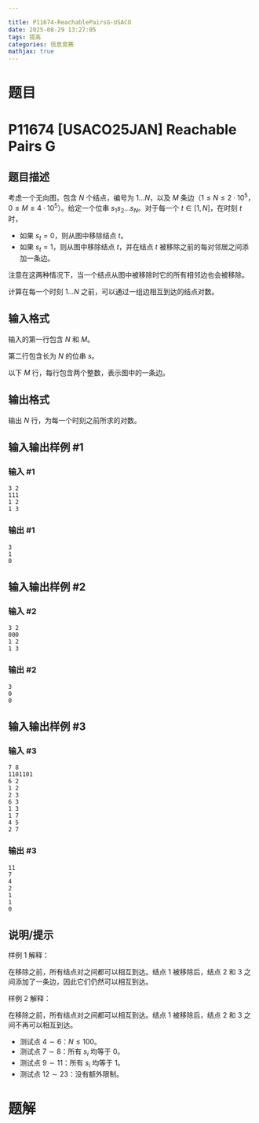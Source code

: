 ```yaml
---

title: P11674-ReachablePairsG-USACO
date: 2025-08-29 13:27:05
tags: 提高
categories: 信息竞赛
mathjax: true
---
```


# 题目

# P11674 [USACO25JAN] Reachable Pairs G

## 题目描述

考虑一个无向图，包含 $N$ 个结点，编号为 $1\dots N$，以及 $M$ 条边（$1\le N\le 2\cdot 10^5$，$0\le M\le 4\cdot 10^5$）。给定一个位串 $s_1s_2\dots s_N$。对于每一个 $t\in [1,N]$，在时刻 $t$ 时，

- 如果 $s_t=0$，则从图中移除结点 $t$。
- 如果 $s_t=1$，则从图中移除结点 $t$，并在结点 $t$ 被移除之前的每对邻居之间添加一条边。

注意在这两种情况下，当一个结点从图中被移除时它的所有相邻边也会被移除。

计算在每一个时刻 $1\ldots N$ 之前，可以通过一组边相互到达的结点对数。

## 输入格式

输入的第一行包含 $N$ 和 $M$。

第二行包含长为 $N$ 的位串 $s$。

以下 $M$ 行，每行包含两个整数，表示图中的一条边。

## 输出格式

输出 $N$ 行，为每一个时刻之前所求的对数。

## 输入输出样例 #1

### 输入 #1

```
3 2
111
1 2
1 3
```

### 输出 #1

```
3
1
0
```

## 输入输出样例 #2

### 输入 #2

```
3 2
000
1 2
1 3
```

### 输出 #2

```
3
0
0
```

## 输入输出样例 #3

### 输入 #3

```
7 8
1101101
6 2
1 2
2 3
6 3
1 3
1 7
4 5
2 7
```

### 输出 #3

```
11
7
4
2
1
1
0
```

## 说明/提示

样例 1 解释：

在移除之前，所有结点对之间都可以相互到达。结点 $1$ 被移除后，结点 $2$ 和 $3$ 之间添加了一条边，因此它们仍然可以相互到达。

样例 2 解释：

在移除之前，所有结点对之间都可以相互到达。结点 $1$ 被移除后，结点 $2$ 和 $3$ 之间不再可以相互到达。

- 测试点 $4\sim 6$：$N\le 100$。
- 测试点 $7\sim 8$：所有 $s_i$ 均等于 $0$。
- 测试点 $9\sim 11$：所有 $s_i$ 均等于 $1$。
- 测试点 $12\sim 23$：没有额外限制。

# 题解




